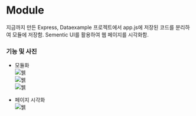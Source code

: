 # Module

지금까지 만든 Express, Dataexample 프로젝트에서 app.js에 저장된 코드를 분리하여 모듈에 저장함.
Sementic UI를 활용하여 웹 페이지를 시각화함. 

### 기능 및 사진

- 모듈화    
![웱](https://raw.githubusercontent.com/junhyuk0801/WebStudy/master/Nodejs/ModuleExample/cap1.JPG)   
![웱](https://raw.githubusercontent.com/junhyuk0801/WebStudy/master/Nodejs/ModuleExample/cap2.JPG)   
![웱](https://raw.githubusercontent.com/junhyuk0801/WebStudy/master/Nodejs/ModuleExample/cap3.JPG)   
   
- 페이지 시각화    
![웱](https://raw.githubusercontent.com/junhyuk0801/WebStudy/master/Nodejs/ModuleExample/cap4.JPG)   
